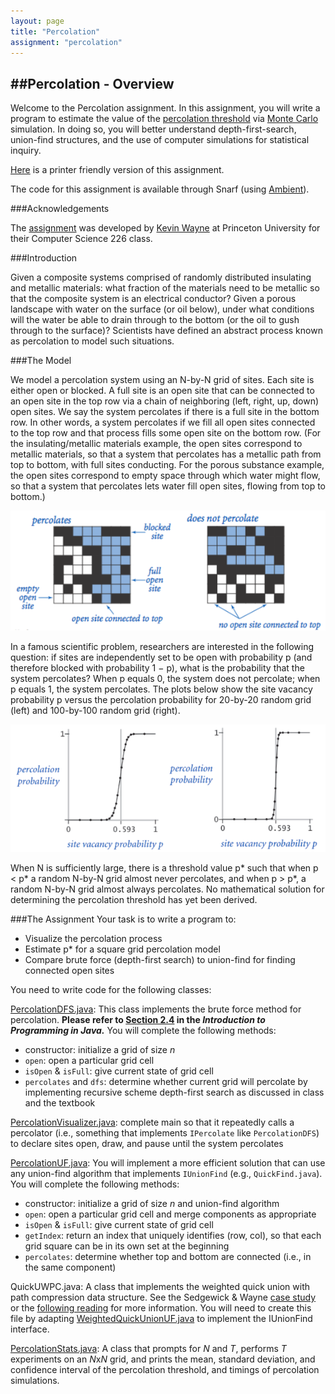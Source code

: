 ```yaml
---
layout: page
title: "Percolation"
assignment: "percolation"
---
```


##Percolation - Overview
---

Welcome to the Percolation assignment. In this assignment, you will write a program to estimate the value of the [percolation threshold](http://en.wikipedia.org/wiki/Percolation_thresholds) via [Monte Carlo](http://en.wikipedia.org/wiki/Monte_Carlo_method) simulation. In doing so, you will better understand depth-first-search, union-find structures, and the use of computer simulations for statistical inquiry.

[Here](/percolation/printer-friendly) is a printer friendly version of this assignment.

The code for this assignment is available through Snarf (using [Ambient](https://www.cs.duke.edu/csed/ambient/)).

###Acknowledgements

The [assignment](http://www.cs.princeton.edu/courses/archive/fall14/cos226/assignments/percolation.html) was developed by [Kevin Wayne](http://www.cs.princeton.edu/~wayne) at Princeton University for their Computer Science 226 class. 

###Introduction

Given a composite systems comprised of randomly distributed insulating and metallic materials: what fraction of the materials need to be metallic so that the composite system is an electrical conductor? Given a porous landscape with water on the surface (or oil below), under what conditions will the water be able to drain through to the bottom (or the oil to gush through to the surface)? Scientists have defined an abstract process known as percolation to model such situations.

###The Model

We model a percolation system using an N-by-N grid of sites. Each site is
either open or blocked. A full site is an open site that can be connected to an open site
in the top row via a chain of neighboring (left, right, up, down) open sites. We say the
system percolates if there is a full site in the bottom row. In other words, a system
percolates if we fill all open sites connected to the top row and that process fills some
open site on the bottom row. (For the insulating/metallic materials example, the open
sites correspond to metallic materials, so that a system that percolates has a metallic
path from top to bottom, with full sites conducting. For the porous substance example,
the open sites correspond to empty space through which water might flow, so that a
system that percolates lets water fill open sites, flowing from top to bottom.)

<img src = "img/explanation_example.PNG" alt = "Percolation example">

In a famous scientific problem, researchers are interested in the following question: if sites
are independently set to be open with probability p (and therefore blocked with
probability 1 − p), what is the probability that the system percolates? When p equals 0, the
system does not percolate; when p equals 1, the system percolates. The plots below show 
the site vacancy probability p versus the percolation probability for 20-by-20 random grid
(left) and 100-by-100 random grid (right).

<img src = "img/pstar_graph.png" alt = "Percolation threshold example">

When N is sufficiently large, there is a threshold value p* such that when p < p* a random N-by-N
grid almost never percolates, and when p > p*, a random N-by-N grid almost always
percolates. No mathematical solution for determining the percolation threshold has yet been derived. 

###The Assignment
Your task is to write a program to:
<ul>
<li>Visualize the percolation process</li>
<li>Estimate p* for a square grid percolation model</li>
<li>Compare brute force (depth-first search) to union-find for finding connected open
sites</li>
</ul>

You need to write code for the following classes:

[PercolationDFS.java](http://www.cs.duke.edu/courses/compsci201/fall14/assign/percolation/code/PercolationDFS.html): This class implements the brute force method for
percolation. <b>Please refer to [Section 2.4](http://introcs.cs.princeton.edu/java/24percolation) in the <i>Introduction to Programming in
Java.</i></b> You will complete the following methods: 
<ul>
<li>constructor: initialize a grid of size <i>n</i> </li>
<li><code>open</code>: open a particular grid cell </li>
<li><code>isOpen</code> & <code>isFull</code>: give current state of grid cell </li>
<li><code>percolates</code> and <code>dfs</code>: determine whether current grid will percolate by
implementing recursive scheme depth-first search as discussed in class and
the textbook  </li></ul>

[PercolationVisualizer.java](http://www.cs.duke.edu/courses/compsci201/fall14/assign/percolation/code/PercolationVisualizer.html): complete main so that it repeatedly calls a
percolator (i.e., something that implements `IPercolate` like `PercolationDFS`) to
declare sites open, draw, and pause until the system percolates 

[PercolationUF.java](http://www.cs.duke.edu/courses/compsci201/fall14/assign/percolation/code/PercolationUF.html): You will implement a more efficient solution that can use
any union-find algorithm that implements `IUnionFind` (e.g., `QuickFind.java`). You will complete the following methods:

<ul>
<li>constructor: initialize a grid of size <i>n</i> and union-find algorithm</li>
<li><code>open</code>: open a particular grid cell and merge components as appropriate</li>
<li><code>isOpen</code> & <code>isFull</code>: give current state of grid cell</li>
<li><code>getIndex</code>: return an index that uniquely identifies (row, col), so that each
grid square can be in its own set at the beginning</li>
<li><code>percolates</code>: determine whether top and bottom are connected (i.e., in the
same component)</li>
</ul>

QuickUWPC.java: A class that implements the weighted quick union with path
compression data structure. See the Sedgewick & Wayne [case study](http://algs4.cs.princeton.edu/15uf/) or the [following
reading](http://www.cs.princeton.edu/courses/archive/fall09/cos226/handouts/Algs3Ch1.pdf) for more information. You will need to create this file by adapting
[WeightedQuickUnionUF.java](http://algs4.cs.princeton.edu/15uf/WeightedQuickUnionUF.java.html) to implement the IUnionFind interface. 

[PercolationStats.java](http://www.cs.duke.edu/courses/compsci201/fall14/assign/percolation/code/PercolationStats.html): A class that prompts for *N* and *T*, performs *T* experiments on an <i>N</i>x<i>N</i>
grid, and prints the mean, standard deviation, and confidence interval of the percolation threshold, and timings of percolation simulations.